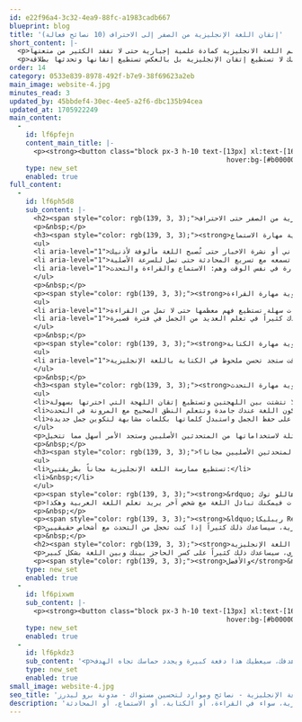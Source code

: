 ```yaml
---
id: e22f96a4-3c32-4ea9-88fc-a1983cadb667
blueprint: blog
title: 'إتقان اللغة الإنجليزية من الصفر إلى الاحتراف (10 نصائح فعالة)'
short_content: |-
  <p>إتقان اللغة الإنجليزية من الصفر رحلة ممتعة فيها الكثير من التحديات المسلية وخاصة عندما يكون لديك هدف تخطو نحوه ولكن انتبه من تعلم اللغة الانجليزية كمادة علمية إجبارية حتى لا تفقد الكثير من متعتها!</p>
  <p>سنعرض عليك في هذا المقال طرق مختلفة في تعلم اللغة الانجليزية ولكن يلزمك في المقام الأول النشاط والسعي نحو هدفك حتى تكون رحلة التعلم مثمرة. ولا تتوهم أنك لا تستطيع إتقان الإنجليزية بل بالعكس تستطيع إتقانها وتحدثها بطلاقة.</p>
order: 14
category: 0533e839-8978-492f-b7e9-38f69623a2eb
main_image: website-4.jpg
minutes_read: 3
updated_by: 45bbdef4-30ec-4ee5-a2f6-dbc135b94cea
updated_at: 1705922249
main_content:
  -
    id: lf6pfejn
    content_main_title: |-
      <p><strong><button class="block px-3 h-10 text-[13px] xl:text-[16px] !bg-[#8b0303] text-gray-200 rounded-lg
                                                      hover:bg-[#b00000] hover:bg-[#fff] mx-auto" type="button"><a href="../../../../all-offers" target="_blank" rel="noopener">اعرف أهمية تعلم اللغة الإنجليزية في العصر الحالي</a></button></strong></p>
    type: new_set
    enabled: true
full_content:
  -
    id: lf6ph5d8
    sub_content: |-
      <h2><span style="color: rgb(139, 3, 3);">نصائح تساعدك على إتقان اللغة الإنجليزية من الصفر حتى الاحتراف:</span></h2>
      <p>&nbsp;</p>
      <h3><span style="color: rgb(139, 3, 3);"><strong>تقوية مهارة الاستماع</strong><strong>:</strong></span></h3>
      <ul>
      <li aria-level="1">اسمع الأغاني أو نشرة الاخبار حتى تُصبح اللغة مألوفة لأذنيك.</li>
      <li aria-level="1">اسمع محادثات صغيرة وقلل سرعتها بحيث تستطيع سماع الكلمات بوضوح وكرر ما تسمعه مع تسريع المحادثة حتى تصل للسرعة الأصلية.</li>
      <li aria-level="1">شاهد الأفلام أو الكارتون مع قراءة الترجمة مكتوبة بالإنجليزية وتكرار الجمل، سيساعدك ذلك في تقوية أكثر من مهارة في نفس الوقت وهم: الاستماع والقراءة والتحدث.</li>
      </ul>
      <p>&nbsp;</p>
      <p><span style="color: rgb(139, 3, 3);"><strong>تقوية مهارة القراءة</strong><strong>:</strong></span></p>
      <ul>
      <li aria-level="1">اقرأ قصص قصيرة باللغة الإنجليزية ولكن اختار كتب ذات كلمات سهلة تستطيع فهم معظمها حتى لا تمل من القراءة.</li>
      <li aria-level="1">ابحث عن الموضوعات باللغة الإنجليزية، سيساعدك كثيراً في تعلم العديد من الجمل في فترة قصيرة.</li>
      </ul>
      <p>&nbsp;</p>
      <p><span style="color: rgb(139, 3, 3);"><strong>تقوية مهارة الكتابة:</strong></span></p>
      <ul>
      <li aria-level="1">اكتب ملخص يومك في نهاية كل يوم ولو لمدة 5 دقائق، فيساعد ذلك على تقوية مهارة الكتابة سريعاً ومع الوقت ستجد تحسن ملحوظ في الكتابة باللغة الإنجليزية.</li>
      </ul>
      <p>&nbsp;</p>
      <h3><span style="color: rgb(139, 3, 3);"><strong>تقوية مهارة التحدث</strong><strong>:</strong></span></h3>
      <ul>
      <li>اختار لهجة للتركيز عليها سواء البريطانية أو الأمريكية حتى لا تتشتت بين اللهجتين وتستطيع إتقان اللهجة التي اخترتها بسهولة.</li>
      <li>كرر الجمل وراء المتحدثين الأصليين مع نفس تعبيرات وجوههم حتى لا تكون اللغة عندك جامدة وتتعلم النطق الصحيح مع المرونة في التحدث.</li>
      <li>لا تحفظ الكلمات والقواعد! لأنك مع الوقت ستنساها، فبدلاً من حفظ الكلمات اعتمد على حفظ الجمل واستبدل كلماتها بكلمات مشابهة لتكوين جمل جديدة.</li>
      </ul>
      <p>وكذلك القواعد: حاول أن تفهم القواعد وتسمع أمثلة لاستخداماتها من المتحدثين الأصليين وستجد الأمر أسهل مما تتخيل.</p>
      <p>&nbsp;</p>
      <h3><span style="color: rgb(139, 3, 3);">كيف تمارس اللغة مع المتحدثين الأصليين مجانا؟</span></h3>
      <ul>
      <li>تستطيع ممارسة اللغة الإنجليزية مجاناً بطريقتين:</li>
      <li>&nbsp;</li>
      </ul>
      <p><span style="color: rgb(139, 3, 3);"><strong>&rdquo; هاللو توك Hellotalk &rdquo; تطبيق</strong></span></p>
      <p>يضم مجموعة ممن يرغبون في تعلم اللغات فيمكنك تبادل اللغة مع شخص آخر يريد تعلم اللغة العربية وهكذا.</p>
      <p>&nbsp;</p>
      <p><span style="color: rgb(139, 3, 3);"><strong>&ldquo;ريبليكا Replika &rdquo; تطبيق</strong></span></p>
      <p>عبارة عن روبوت يتحدث معك باللغة الإنجليزية، سيساعدك ذلك كثيراً إذا كنت تخجل من التحدث مع أشخاص حقيقيين.</p>
      <p>&nbsp;</p>
      <h2><span style="color: rgb(139, 3, 3);"><strong>اكسر الحاجز بينك وبين اللغة الإنجليزية</strong><strong>!</strong></span></h2>
      <p>يمكنك الاستعانة بمعاهد اللغة الإنجليزية لحضور دورات إنجليزي، سيساعدك ذلك كثيراً على كسر الحاجز بينك وبين اللغة بشكل كبير.</p>
      <p><span style="color: rgb(139, 3, 3);"><strong>والأفضل</strong>&nbsp;<strong>أن</strong></span>&nbsp;تختار دورة مع مدرب أجنبي حتى تتعلم اللغة الصحيحة من المتحدث الأصلي فبذلك تتعود على سماع اللغة الأصلية والنطق الصحيح مما يكسبك ثقة في نفسك وفي اسلوبك عند استخدام اللغة الانجليزية.</p>
    type: new_set
    enabled: true
  -
    id: lf6pixwm
    sub_content: |-
      <p><strong><button class="block px-3 h-10 text-[13px] xl:text-[16px] !bg-[#8b0303] text-gray-200 rounded-lg
                                                      hover:bg-[#b00000] hover:bg-[#fff] mx-auto" type="button"><a href="../general-english-courses" target="_blank" rel="noopener">تعلم الآن من الناطقين الأصليين</a></button></strong></p>
    type: new_set
    enabled: true
  -
    id: lf6pkdz3
    sub_content: '<p>وفي النهاية كُن لطيفاً مع نفسك إذا أخطأت في نطق أو هجاء كلمة، فذلك يساعدك على التعلم أسرع، وإذا شعرت بيأس في أي وقت فحاول أن تتخيل مدى سعادتك عند النجاح وبلوغ هدفك، سيعطيك هذا دفعة كبيرة ويجدد حماسك تجاه الهدف.</p>'
    type: new_set
    enabled: true
small_image: website-4.jpg
seo_title: 'إتقان اللغة الإنجليزية - نصائح وموارد لتحسين مستواك - مدونة برو ليدرز'
description: 'هل تريد إتقان اللغة الإنجليزية والتحدث بها بطلاقة وثقة؟ هل تبحث عن نصائح وموارد لتحسين مستواك في اللغة الإنجليزية؟ في هذه المقالة، سنشارك معك بعض النصائح والموارد التي تساعدك على تطوير مهاراتك في اللغة الإنجليزية، سواء في القراءة، أو الكتابة، أو الاستماع، أو المحادثة.'
---
```

